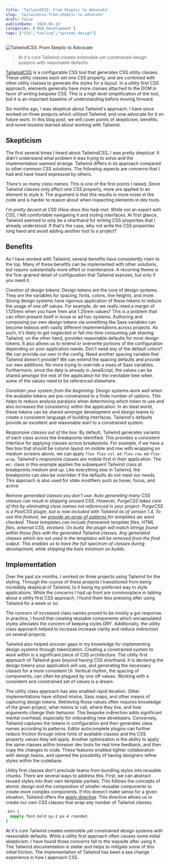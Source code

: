 ```yaml
---
title: 'TailwindCSS: From Skeptic to Advocate'
slug: 'tailwindcss-from-skeptic-to-advocate'
draft: false
publishDate: '2020-05-18'
categories: ['Web Development']
tags: ["CSS","tooling","systems-design"]
---
```

![TailwindCSS: From Skeptic to Advocate](images/abstract-blue-peach-ripples.jpg#center)

> At it's core Tailwind creates extensible yet constrained design systems with reasonable defaults.

[TailwindCSS](https://tailwindcss.com/) is a configurable CSS tool that generates CSS utility classes. These utility classes each set one CSS property, and are combined with other utility classes to generate the styles for a layout. In a utility first CSS approach, elements generally have more classes attached to the DOM in favor of writing bespoke CSS. This is a high level simplification of the tool, but it is an important baseline of understanding before moving forward.

Six months ago, I was skeptical about Tailwind's approach. I have since worked on three projects which  utilized Tailwind, and now advocate for it on future work. In this blog post, we will cover points of skepticism, benefits, and some lessons learned about working with Tailwind.

## Skepticism

The first several times I heard about TailwindCSS, I was pretty skeptical. It didn't understand what problem it was trying to solve and the implementation seemed strange. Tailwind differs in its approach  compared to other common CSS solutions. The following aspects are concerns that I had and have heard expressed by others.

*There's so many class names:* This is one of the first points I raised. Since Tailwind classes only affect one CSS property, more are applied to an element to style it. The argument is that this results in more noise in the code and is harder to reason about when inspecting elements in dev tools.

*I'm pretty decent at CSS (How does this help me)*: While not an expert with CSS, I felt comfortable navigating it and styling interfaces. At first glance, Tailwind seemed to only be a shorthand for writing CSS properties that I already understood. If that's the case, why not write the CSS properties long hand and avoid adding another tool to a project?

## Benefits

As I have worked with Tailwind, several benefits have consistently risen to the top. Many of these benefits can be implemented with other solutions, but require substantially more effort or maintenance.  A recurring theme is the fine-grained detail of configuration that Tailwind exposes, but only if you need it. 

*Creation of design tokens*: Design tokens are the core of design systems. They are the variables for spacing, fonts, colors, line heights, and more. Strong design systems have rigorous application of these tokens to reduce the usage of one off values. For example, do we really need a margin of 1.125rem when you have 1rem and 1.25rem values? This is a problem that can often present itself in loose or ad hoc systems. Authoring and composing our own design tokens via something like Sass variables can become tedious with vastly different implementations across projects. As such, it's likely to get neglected or fall into time consuming yak shaving. Tailwind, on the other hand, provides reasonable defaults for most design tokens. It also allows us to extend or overwrite portions of the configuration depending on your application needs. Don't need any of the default colors? We can provide our own in the config. Need another spacing variable that Tailwind doesn't provide? We can extend the spacing defaults and provide our own additions. No more trying to override a mass of Sass variables. Furthermore, since the data is already in JavaScript, the values can be shared amongst the rest of the application for the inevitable time when some of the values need to be referenced elsewhere.

*Constrain your system from the beginning*: Design systems work well when the available tokens are pre-constrained to a finite number of options. This helps to reduce analysis paralysis when determining which token to use and also increases the consistency within the application. In an ideal world, these tokens can be shared amongst development and design teams to create a consistent language of building interfaces. Tailwind's defaults provide an excellent and reasonable start to a constrained system.

*Responsive classes out of the box:* By default, Tailwind generates variants of each class across the breakpoints identified. This provides a consistent interface for applying classes across breakpoints.  For example, if we have a flex box that should be column layout on mobile and row with wrapping on medium screens above, we can apply `flex flex-col md:flex-row md:flex-wrap`. Tailwind's responsive classes are mobile first in their application. The `md:` class in this example applies the subsequent Tailwind class at breakpoints medium and up. Like everything else in Tailwind, the breakpoints can also be overriden if the defaults do not meet our needs. This approach is also used for state modifiers such as hover, focus, and active.

*Remove generated classes you don't use: Auto generating many CSS classes can result in shipping unused CSS. However, PurgeCSS takes care of this by eliminating class names not referenced in your project. PurgeCSS is a PostCSS plugin, but is now included with Tailwind as of version 1.4. To use this feature, we [provide an array of patterns](https://tailwindcss.com/docs/controlling-file-size/#removing-unused-css) for templates we want checked. These templates can include framework template files, HTML files, external CSS, etcetera. On build, the plugin will match strings found within those files with the generated Tailwind classes. Any generated classes which are not used in the templates will be removed from the final output. This enables us to have the full spectrum of classes during development, while shipping the bare minimum on builds.* 

## Implementation

Over the past six months, I worked on three projects using Tailwind for the styling. Through the course of these projects I transitioned from being incredibly skeptical of Tailwind, to it being my preferred way to style applications. While the concerns I had up front are commonplace in talking about a utility first CSS approach, I found them less pressing after using Tailwind for a week or so.

The concern of increased class names proved to be mostly a gut response. In practice, I found that creating reusable components which encapsulated styles alleviates the concern of keeping styles DRY. Additionally, the utility class approach helped to increase increase clarity and reduce indirection on several projects.

Tailwind also helped uncover gaps in my knowledge for implementing design systems through tokenization. Creating a constrained system to work within is a significant piece of CSS architecture. The utility first approach of Tailwind goes beyond having CSS shorthand. It is declaring the design tokens your application will use, and generating the necessary classes for a more consistent UI. Vertical rhythm, the spacing of components, can often be plagued by one off values. Working with a consistent and constrained set of values is a dream.

The utility class approach has also enabled rapid iteration. Other implementations have utilized mixins, Sass maps, and other means of capturing design tokens. Retrieving those values often requires knowledge of the given project, what mixins to call, where they live, and how arguments change their behavior. This bespoke indirection adds significant mental overhead, especially for onboarding new developers. Conversely, Tailwind captures the tokens in configuration and then generates class names according to patterns. Editor autocomplete plugins can further reduce friction through inline hints of available classes and the CSS property values they will apply. Another optimization is the ability to apply the same classes within browser dev tools for real time feedback, and then copy the changes to code. These features enabled tighter collaboration with design teams, and opened the possibility of having designers refine styles within the codebase.

Utility first classes don't preclude teams from bundling styles into reusable chunks. There are several ways to address this. First, we can abstract reused styles into their own template partials. This follows the concepts of atomic design and the composition of smaller reusable components to create more complex components. If this doesn't make sense for a given situation, Tailwind offers the [apply directive](https://tailwindcss.com/docs/functions-and-directives/#apply). This directive allows us to create our own CSS classes that wrap any number of Tailwind classes.

```css
.btn {
  @apply font-bold py-2 px-4 rounded;
}
```

At it's core Tailwind creates extensible yet constrained design systems with reasonable defaults. While a utility first approach often causes some initial skepticism, I have found those concerns fall to the wayside after using it. The Tailwind documentation is stellar and helps to mitigate some of this initial friction. The implementation of Tailwind has been a sea change experience in how I approach CSS.
